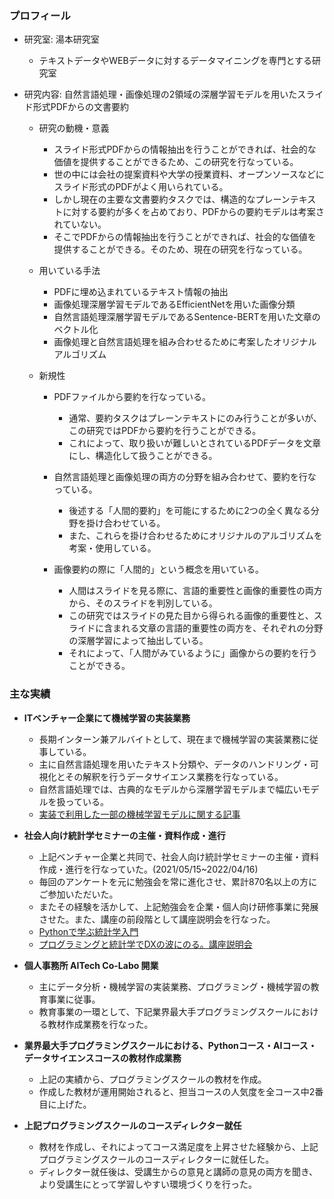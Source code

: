 ### プロフィール
- 研究室: 湯本研究室
  - テキストデータやWEBデータに対するデータマイニングを専門とする研究室
  
- 研究内容: 自然言語処理・画像処理の2領域の深層学習モデルを用いたスライド形式PDFからの文書要約
  - 研究の動機・意義
    - スライド形式PDFからの情報抽出を行うことができれば、社会的な価値を提供することができるため、この研究を行なっている。
    - 世の中には会社の提案資料や大学の授業資料、オープンソースなどにスライド形式のPDFがよく用いられている。
    - しかし現在の主要な文書要約タスクでは、構造的なプレーンテキストに対する要約が多くを占めており、PDFからの要約モデルは考案されていない。
    - そこでPDFからの情報抽出を行うことができれば、社会的な価値を提供することができる。そのため、現在の研究を行なっている。
    
  - 用いている手法
    - PDFに埋め込まれているテキスト情報の抽出
    - 画像処理深層学習モデルであるEfficientNetを用いた画像分類
    - 自然言語処理深層学習モデルであるSentence-BERTを用いた文章のベクトル化
    - 画像処理と自然言語処理を組み合わせるために考案したオリジナルアルゴリズム
    
  - 新規性
    - PDFファイルから要約を行なっている。
      - 通常、要約タスクはプレーンテキストにのみ行うことが多いが、この研究ではPDFから要約を行うことができる。
      - これによって、取り扱いが難しいとされているPDFデータを文章にし、構造化して扱うことができる。
  
    - 自然言語処理と画像処理の両方の分野を組み合わせて、要約を行なっている。
      - 後述する「人間的要約」を可能にするために2つの全く異なる分野を掛け合わせている。
      - また、これらを掛け合わせるためにオリジナルのアルゴリズムを考案・使用している。
    
    - 画像要約の際に「人間的」という概念を用いている。
      - 人間はスライドを見る際に、言語的重要性と画像的重要性の両方から、そのスライドを判別している。
      - この研究ではスライドの見た目から得られる画像的重要性と、スライドに含まれる文章の言語的重要性の両方を、それぞれの分野の深層学習によって抽出している。
      - それによって、「人間がみているように」画像からの要約を行うことができる。
      
    

### 主な実績

- **ITベンチャー企業にて機械学習の実装業務**
  - 長期インターン兼アルバイトとして、現在まで機械学習の実装業務に従事している。
  - 主に自然言語処理を用いたテキスト分類や、データのハンドリング・可視化とその解釈を行うデータサイエンス業務を行なっている。
  - 自然言語処理では、古典的なモデルから深層学習モデルまで幅広いモデルを扱っている。
  - [実装で利用した一部の機械学習モデルに関する記事](https://qiita.com/sora-otsuka/items/83ea976236a82f6c6645)

- **社会人向け統計学セミナーの主催・資料作成・進行**
  - 上記ベンチャー企業と共同で、社会人向け統計学セミナーの主催・資料作成・進行を行なっていた。(2021/05/15~2022/04/16)
  - 毎回のアンケートを元に勉強会を常に進化させ、累計870名以上の方にご参加いただいた。
  - またその経験を活かして、上記勉強会を企業・個人向け研修事業に発展させた。また、講座の前段階として講座説明会を行なった。
  - [Pythonで学ぶ統計学入門](https://math-coding.connpass.com/event/208344/)
  - [プログラミングと統計学でDXの波にのる。講座説明会](https://anchorkobe.com/information/detail.php?id=10530)

- **個人事務所 AITech Co-Labo 開業**
  - 主にデータ分析・機械学習の実装業務、プログラミング・機械学習の教育事業に従事。
  - 教育事業の一環として、下記業界最大手プログラミングスクールにおける教材作成業務を行なった。

- **業界最大手プログラミングスクールにおける、Pythonコース・AIコース・データサイエンスコースの教材作成業務**
  - 上記の実績から、プログラミングスクールの教材を作成。
  - 作成した教材が運用開始されると、担当コースの人気度を全コース中2番目に上げた。

- **上記プログラミングスクールのコースディレクター就任**

  - 教材を作成し、それによってコース満足度を上昇させた経験から、上記プログラミングスクールのコースディレクターに就任した。
  - ディレクター就任後は、受講生からの意見と講師の意見の両方を聞き、より受講生にとって学習しやすい環境づくりを行った。
  
<!--
**Sora-Otsuka/Sora-Otsuka** is a ✨ _special_ ✨ repository because its `README.md` (this file) appears on your GitHub profile.

Here are some ideas to get you started:

- 🔭 I’m currently working on ...
- 🌱 I’m currently learning ...
- 👯 I’m looking to collaborate on ...
- 🤔 I’m looking for help with ...
- 💬 Ask me about ...
- 📫 How to reach me: ...
- 😄 Pronouns: ...
- ⚡ Fun fact: ...
-->
